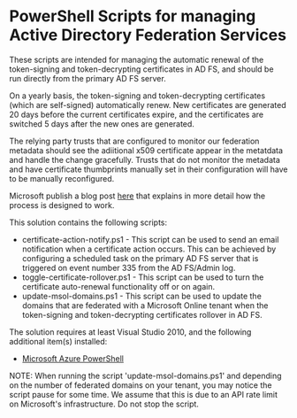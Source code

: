 # PowerShell Scripts for managing Active Directory Federation Services

These scripts are intended for managing the automatic renewal of the token-signing and token-decrypting certificates in AD FS, and should be run directly from the primary AD FS server.

On a yearly basis, the token-signing and token-decrypting certificates (which are self-signed) automatically renew. New certificates are generated 20 days before the current certificates expire, and the certificates are switched 5 days after the new ones are generated.

The relying party trusts that are configured to monitor our federation metadata should see the adiitional x509 certificate appear in the metatdata and handle the change gracefully. Trusts that do not monitor the metadata and have certificate thumbprints manually set in their configuration will have to be manually reconfigured.

Microsoft publish a blog post [here](http://blogs.msdn.com/b/vilath/archive/2015/09/02/how-to-update-certificates-for-ad-fs-3-0.aspx) that explains in more detail how the process is designed to work.

This solution contains the following scripts:

- certificate-action-notify.ps1 - This script can be used to send an email notification when a certificate action occurs. This can be achieved by configuring a scheduled task on the primary AD FS server that is triggered on event number 335 from the AD FS/Admin log.
- toggle-certificate-rollover.ps1 - This script can be used to turn the certificate auto-renewal functionality off or on again.
- update-msol-domains.ps1 - This script can be used to update the domains that are federated with a Microsoft Online tenant when the token-signing and token-decrypting certificates rollover in AD FS.

The solution requires at least Visual Studio 2010, and the following additional item(s) installed:

- [Microsoft Azure PowerShell](http://aka.ms/webpi-azps)

NOTE: When running the script 'update-msol-domains.ps1' and depending on the number of federated domains on your tenant, you may notice the script pause for some time. We assume that this is due to an API rate limit on Microsoft's infrastructure. Do not stop the script.